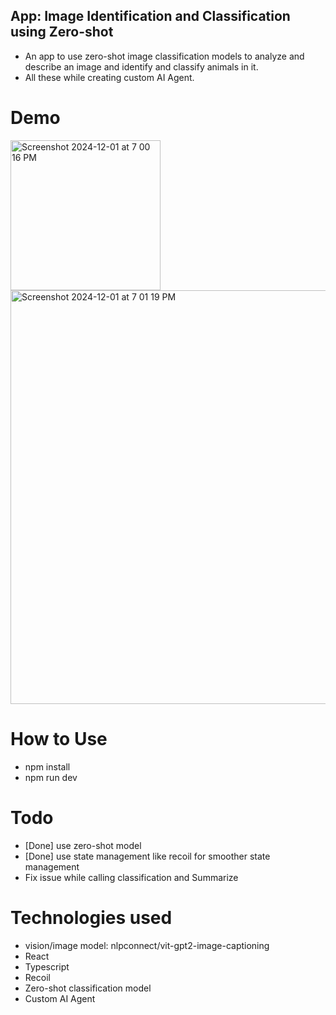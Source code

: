 ## App: Image Identification and Classification using Zero-shot
- An app to use zero-shot image classification models to analyze and describe an image and identify and classify animals in it. 
- All these while creating custom AI Agent.

# Demo
<img width="240" alt="Screenshot 2024-12-01 at 7 00 16 PM" src="https://github.com/user-attachments/assets/cd69dab4-6682-4ad0-a991-d8e48cf1a35d">
<img width="662" alt="Screenshot 2024-12-01 at 7 01 19 PM" src="https://github.com/user-attachments/assets/e6a7f994-e2e1-49e1-8d6c-51130bc3f06f">


# How to Use
- npm install
- npm run dev

# Todo
- [Done] use zero-shot model
- [Done] use state management like recoil for smoother state management
- Fix issue while calling classification and Summarize

# Technologies used
- vision/image model: nlpconnect/vit-gpt2-image-captioning
- React
- Typescript
- Recoil
- Zero-shot classification model
- Custom AI Agent
